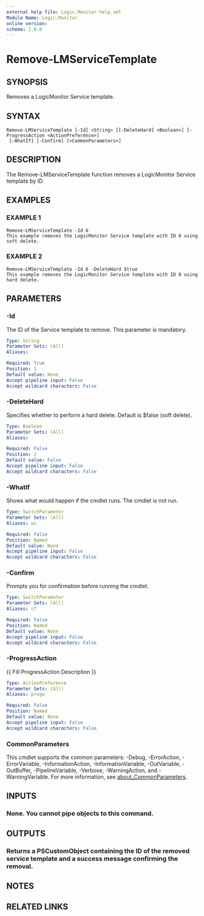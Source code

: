 ```yaml
---
external help file: Logic.Monitor-help.xml
Module Name: Logic.Monitor
online version:
schema: 2.0.0
---
```


# Remove-LMServiceTemplate

## SYNOPSIS
Removes a LogicMonitor Service template.

## SYNTAX

```
Remove-LMServiceTemplate [-Id] <String> [[-DeleteHard] <Boolean>] [-ProgressAction <ActionPreference>]
 [-WhatIf] [-Confirm] [<CommonParameters>]
```

## DESCRIPTION
The Remove-LMServiceTemplate function removes a LogicMonitor Service template by ID.

## EXAMPLES

### EXAMPLE 1
```
Remove-LMServiceTemplate -Id 6
This example removes the LogicMonitor Service template with ID 6 using soft delete.
```

### EXAMPLE 2
```
Remove-LMServiceTemplate -Id 6 -DeleteHard $true
This example removes the LogicMonitor Service template with ID 6 using hard delete.
```

## PARAMETERS

### -Id
The ID of the Service template to remove.
This parameter is mandatory.

```yaml
Type: String
Parameter Sets: (All)
Aliases:

Required: True
Position: 1
Default value: None
Accept pipeline input: False
Accept wildcard characters: False
```

### -DeleteHard
Specifies whether to perform a hard delete.
Default is $false (soft delete).

```yaml
Type: Boolean
Parameter Sets: (All)
Aliases:

Required: False
Position: 2
Default value: False
Accept pipeline input: False
Accept wildcard characters: False
```

### -WhatIf
Shows what would happen if the cmdlet runs.
The cmdlet is not run.

```yaml
Type: SwitchParameter
Parameter Sets: (All)
Aliases: wi

Required: False
Position: Named
Default value: None
Accept pipeline input: False
Accept wildcard characters: False
```

### -Confirm
Prompts you for confirmation before running the cmdlet.

```yaml
Type: SwitchParameter
Parameter Sets: (All)
Aliases: cf

Required: False
Position: Named
Default value: None
Accept pipeline input: False
Accept wildcard characters: False
```

### -ProgressAction
{{ Fill ProgressAction Description }}

```yaml
Type: ActionPreference
Parameter Sets: (All)
Aliases: proga

Required: False
Position: Named
Default value: None
Accept pipeline input: False
Accept wildcard characters: False
```

### CommonParameters
This cmdlet supports the common parameters: -Debug, -ErrorAction, -ErrorVariable, -InformationAction, -InformationVariable, -OutVariable, -OutBuffer, -PipelineVariable, -Verbose, -WarningAction, and -WarningVariable. For more information, see [about_CommonParameters](http://go.microsoft.com/fwlink/?LinkID=113216).

## INPUTS

### None. You cannot pipe objects to this command.
## OUTPUTS

### Returns a PSCustomObject containing the ID of the removed service template and a success message confirming the removal.
## NOTES

## RELATED LINKS
